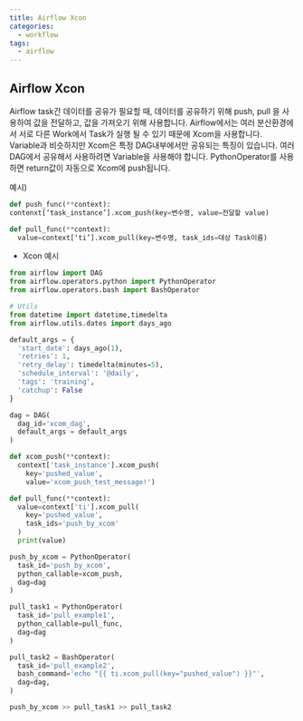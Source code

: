 ```yaml
---
title: Airflow Xcon
categories:
  - workflow
tags:
  - airflow 
---
```


## Airflow Xcon
Airflow task간 데이터를 공유가 필요할 때,  데이터를 공유하기 위해 push, pull 을 사용하여 값을 전달하고, 값을 가져오기 위해 사용합니다. Airflow에서는 여러 분산환경에서 서로 다른 Work에서 Task가 실행 될 수 있기 때문에 Xcom을 사용합니다. Variable과 비슷하지만 Xcom은 특정 DAG내부에서만 공유되는 특징이 있습니다. 여러 DAG에서 공유해서 사용하려면 Variable을 사용해야 합니다.  PythonOperator를 사용하면 return값이 자동으로 Xcom에 push됩니다.

예시) 
```python
def push_func(**context):
contenxt[‘task_instance’].xcom_push(key=변수명, value=전달할 value)

def pull_func(**context):
  value=context[‘ti’].xcom_pull(key=변수명, task_ids=대상 Task이름)

```
- Xcon 예시

```python
from airflow import DAG 
from airflow.operators.python import PythonOperator
from airflow.operators.bash import BashOperator

# Utils 
from datetime import datetime,timedelta 
from airflow.utils.dates import days_ago 

default_args = {
  'start_date': days_ago(1),
  'retries': 1,
  'retry_delay': timedelta(minutes=5),
  'schedule_interval': '@daily',
  'tags': 'training',
  'catchup': False
} 

dag = DAG(
  dag_id='xcom_dag', 
  default_args = default_args 
) 

def xcom_push(**context):
  context['task_instance'].xcom_push(
    key='pushed_value',
    value='xcom_push_test_message!')

def pull_func(**context):
  value=context['ti'].xcom_pull(
    key='pushed_value', 
    task_ids='push_by_xcom'
  )
  print(value)

push_by_xcom = PythonOperator(
  task_id='push_by_xcom',
  python_callable=xcom_push, 
  dag=dag
)

pull_task1 = PythonOperator(
  task_id='pull_example1',
  python_callable=pull_func, 
  dag=dag
)

pull_task2 = BashOperator(
  task_id='pull_example2',
  bash_command='echo "{{ ti.xcom_pull(key="pushed_value") }}"', 
  dag=dag,
)

push_by_xcom >> pull_task1 >> pull_task2
```
